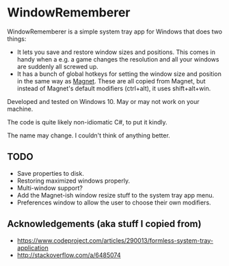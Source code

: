 # WindowRememberer

WindowRememberer is a simple system tray app for Windows that does two things:

- It lets you save and restore window sizes and positions. This comes in handy when a e.g. a game changes the resolution and all your windows are suddenly all screwed up.
- It has a bunch of global hotkeys for setting the window size and position in the same way as [Magnet](https://magnet.crowdcafe.com/). These are all copied from Magnet, but instead of Magnet's default modifiers (ctrl+alt), it uses shift+alt+win.

Developed and tested on Windows 10. May or may not work on your machine.

The code is quite likely non-idiomatic C#, to put it kindly.

The name may change. I couldn't think of anything better.

## TODO

- Save properties to disk.
- Restoring maximized windows properly.
- Multi-window support?
- Add the Magnet-ish window resize stuff to the system tray app menu.
- Preferences window to allow the user to choose their own modifiers.

## Acknowledgements (aka stuff I copied from)

- https://www.codeproject.com/articles/290013/formless-system-tray-application
- http://stackoverflow.com/a/6485074
